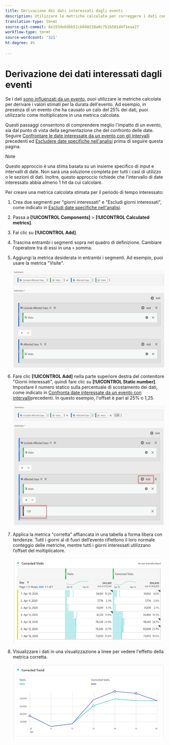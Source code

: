 ```yaml
---
title: Derivazione dei dati interessati dagli eventi
description: Utilizzare le metriche calcolate per correggere i dati con tendenze interessati da un evento.
translation-type: tm+mt
source-git-commit: 8e193de6dbb51cb640218a0c7b1b501d4f1eaa27
workflow-type: tm+mt
source-wordcount: '321'
ht-degree: 4%

---
```



# Derivazione dei dati interessati dagli eventi

Se i dati [sono influenzati da un evento](overview.md), puoi utilizzare le metriche calcolate per derivare i valori stimati per la durata dell&#39;evento. Ad esempio, in presenza di un evento che ha causato un calo del 25% dei dati, puoi utilizzarlo come moltiplicatore in una metrica calcolata.

Questi passaggi consentono di comprendere meglio l&#39;impatto di un evento, sia dal punto di vista della segmentazione che del confronto delle date. Seguire [Confrontare le date interessate da un evento con gli intervalli](compare-dates.md) precedenti ed [Escludere date specifiche nell&#39;analisi](segments.md) prima di seguire questa pagina.

>[!NOTE]
>
>Questo approccio è una stima basata su un insieme specifico di input e intervalli di date. Non sarà una soluzione completa per tutti i casi di utilizzo o le sezioni di dati. Inoltre, questo approccio richiede che l&#39;intervallo di date interessato abbia almeno 1 hit da cui calcolare.

Per creare una metrica calcolata stimata per il periodo di tempo interessato:

1. Crea due segmenti per &quot;giorni interessati&quot; e &quot;Escludi giorni interessati&quot;, come indicato in [Escludi date specifiche nell&#39;analisi](segments.md).
2. Passa a **[!UICONTROL Components]** > **[!UICONTROL Calculated metrics]**.
3. Fai clic su **[!UICONTROL Add]**.
4. Trascina entrambi i segmenti sopra nel quadro di definizione. Cambiare l&#39;operatore tra di essi in una `+` somma.
5. Aggiungi la metrica desiderata in entrambi i segmenti. Ad esempio, puoi usare la metrica &quot;Visite&quot;.

   ![Generatore di segmenti](assets/event_segment_builder.png)

6. Fare clic **[!UICONTROL Add]** nella parte superiore destra del contenitore &quot;Giorni interessati&quot;, quindi fare clic su **[!UICONTROL Static number]**. Impostare il numero statico sulla percentuale di scostamento dei dati, come indicato in [Confronta date interessate da un evento con intervalli](compare-dates.md)precedenti. In questo esempio, l&#39;offset è pari al 25% o 1,25.

   ![Numero statico](assets/event_static_number.png)

7. Applica la metrica &quot;corretta&quot; affiancata in una tabella a forma libera con tendenze. Tutti i giorni al di fuori dell’evento riflettono il loro normale conteggio delle metriche, mentre tutti i giorni interessati utilizzano l’offset del moltiplicatore.

   ![Metrica corretta](assets/event_corrected.png)

8. Visualizzare i dati in una visualizzazione a linee per vedere l&#39;effetto della metrica corretta.

   ![Linea corretta](assets/event_line.png)
